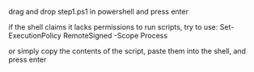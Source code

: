 drag and drop step1.ps1 in powershell and press enter

if the shell claims it lacks permissions to run scripts, try to use:
Set-ExecutionPolicy RemoteSigned -Scope Process

or simply copy the contents of the script, paste them into the shell, and press enter